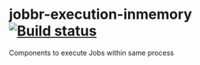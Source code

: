 # jobbr-execution-inmemory [![Build status](https://ci.appveyor.com/api/projects/status/akvsehv0wvwbo08a?svg=true)](https://ci.appveyor.com/project/Jobbr/jobbr-execution-inmemory)
Components to execute Jobs within same process
